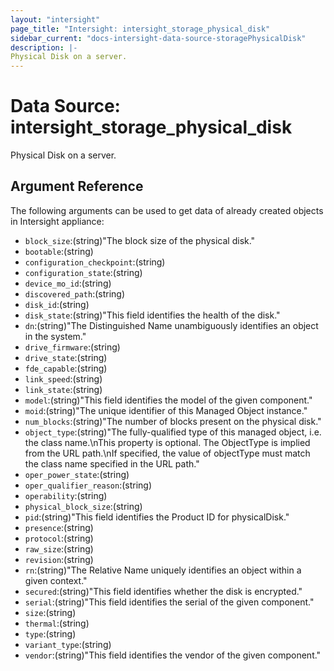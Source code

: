 ```yaml
---
layout: "intersight"
page_title: "Intersight: intersight_storage_physical_disk"
sidebar_current: "docs-intersight-data-source-storagePhysicalDisk"
description: |-
Physical Disk on a server.
---
```


# Data Source: intersight_storage_physical_disk
Physical Disk on a server.
## Argument Reference
The following arguments can be used to get data of already created objects in Intersight appliance:
* `block_size`:(string)"The block size of the physical disk."
* `bootable`:(string)
* `configuration_checkpoint`:(string)
* `configuration_state`:(string)
* `device_mo_id`:(string)
* `discovered_path`:(string)
* `disk_id`:(string)
* `disk_state`:(string)"This field identifies the health of the disk."
* `dn`:(string)"The Distinguished Name unambiguously identifies an object in the system."
* `drive_firmware`:(string)
* `drive_state`:(string)
* `fde_capable`:(string)
* `link_speed`:(string)
* `link_state`:(string)
* `model`:(string)"This field identifies the model of the given component."
* `moid`:(string)"The unique identifier of this Managed Object instance."
* `num_blocks`:(string)"The number of blocks present on the physical disk."
* `object_type`:(string)"The fully-qualified type of this managed object, i.e. the class name.\nThis property is optional. The ObjectType is implied from the URL path.\nIf specified, the value of objectType must match the class name specified in the URL path."
* `oper_power_state`:(string)
* `oper_qualifier_reason`:(string)
* `operability`:(string)
* `physical_block_size`:(string)
* `pid`:(string)"This field identifies the Product ID for physicalDisk."
* `presence`:(string)
* `protocol`:(string)
* `raw_size`:(string)
* `revision`:(string)
* `rn`:(string)"The Relative Name uniquely identifies an object within a given context."
* `secured`:(string)"This field identifies whether the disk is encrypted."
* `serial`:(string)"This field identifies the serial of the given component."
* `size`:(string)
* `thermal`:(string)
* `type`:(string)
* `variant_type`:(string)
* `vendor`:(string)"This field identifies the vendor of the given component."
